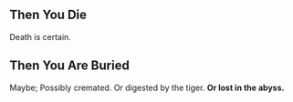 ## Then You Die

Death is certain.

## Then You Are Buried

Maybe; Possibly cremated. Or digested by the tiger. **Or lost in the abyss.**